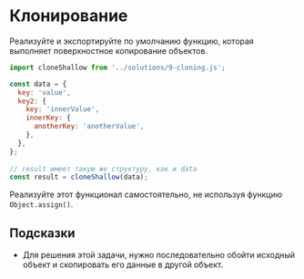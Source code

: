 # Клонирование

Реализуйте и экспортируйте по умолчанию функцию, которая выполняет поверхностное копирование объектов.

```js
import cloneShallow from '../solutions/9-cloning.js';

const data = {
  key: 'value',
  key2: {
    key: 'innerValue',
    innerKey: {
      anotherKey: 'anotherValue',
    },
  },
};
 
// result имеет такую же структуру, как и data
const result = cloneShallow(data);
```
Реализуйте этот функционал самостоятельно, не используя функцию `Object.assign()`.

## Подсказки

- Для решения этой задачи, нужно последовательно обойти исходный объект и скопировать его данные в другой объект.